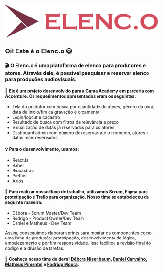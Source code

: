 ![Logo](https://github.com/MatheusAFPimentel/Front-elenc.o/blob/master/src/assets/images/logo.png)
## Oi! Este é o Elenc.o :smiley:

### :clapper: O Elenc.o é uma plataforma de elenco para produtores e atores. Através dele, é possível pesquisar e reservar elenco para produções audiovisuais.

#### :movie_camera: Ele é um projeto desenvolvido para a Gama Academy em parceria com Accenture. Os requerimentos apresentados eram os seguintes:

* Tela do produtor com busca por quantidade de atores, gênero da obra, data de início/fim da gravação e orçamento
* Login/logout e cadastro
* Resultado de busca com filtros de relevância e preço
* Visualização de datas já reservadas para os atores
* Dashboard admin com número de reservas até o momento, atores e datas mais reservados

#### :bulb: Para o desenvolvimento, usamos:
* ReactJs
* Babel
* Reactstrap
* Prettier
* Axios

#### :mega: Para realizar nosso fluxo de trabalho, utilizamos Scrum, Figma para prototipação e Trello para organização. Nosso time se estabeleceu da seguinte maneira:
* Débora - Scrum Master/Dev Team
* Rodrigo - Product Owner/Dev Team
* Daniel e Matheus - Dev Team

Assim, conseguimos elaborar sprints para montar os componentes como uma linha de produção: prototipação, desenvolvimento da lógica, embelezamento e por fim responsividade. Isso facilitou a revisão final do código e a divisão de tarefas.

#### :raising_hand: Conheça nosso time de devs! [Débora Nisenbaum](https://github.com/deboranis), [Daniel Carvalho](https://github.com/danielbpc2), [Matheus Pimentel](https://github.com/MatheusAFPimentel) e [Rodrigo Moura](https://github.com/rodrigo-dev).

